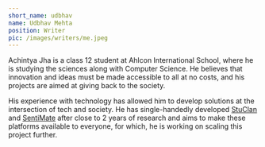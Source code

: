 ```yaml
---
short_name: udbhav
name: Udbhav Mehta
position: Writer
pic: /images/writers/me.jpeg
---
```


Achintya Jha is a class 12 student at Ahlcon International School, where he is studying the sciences along with Computer Science. He believes that innovation and ideas must be made accessible to all at no costs, and his projects are aimed at giving back to the society.

His experience with technology has allowed him to develop solutions at the intersection of tech and society. He has single-handedly developed [StuClan](https://talk.sentimate.ml/) and [SentiMate](https://sentimate.ml/) after close to 2 years of research and aims to make these platforms available to everyone, for which, he is working on scaling this project further.
